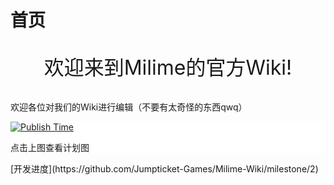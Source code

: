 # 首页
<p style="text-align: center; font-size: 2rem;">欢迎来到Milime的官方Wiki!</p>

欢迎各位对我们的Wiki进行编辑（不要有太奇怪的东西qwq）

<div style="background: white;">

<a href="https://github.com/orgs/Jumpticket-Games/projects/1" alt="开发计划图">
    <img src="https://api.xecades.xyz/api?date=2024-08-31&str=%E9%9F%B3%E6%B8%B8+Milime+%E7%9A%84%E5%8F%91%E5%B8%83&img=1" alt="Publish Time">
</a>
<p>点击上图查看计划图</p>
</div>
[开发进度](https://github.com/Jumpticket-Games/Milime-Wiki/milestone/2)
